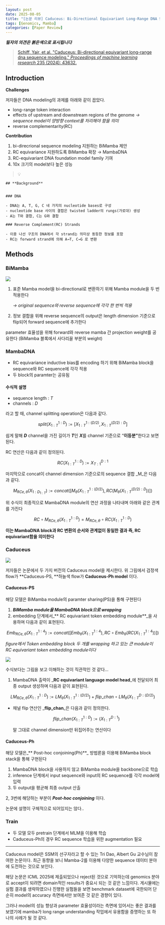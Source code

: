 ```yaml
---
layout: post
date: 2025-08-05
title: "[논문 리뷰] Caduceus: Bi-Directional Equivariant Long-Range DNA Sequence Modeling"
tags: [Genomics, Mamba]
categories: [Paper Review]
---
```


<span class="notion-red">_**필자의 의견은 붉은색으로 표시됩니다**_</span>


> [Schiff, Yair, et al. "Caduceus: Bi-directional equivariant long-range dna sequence modeling." ](https://pmc.ncbi.nlm.nih.gov/articles/PMC12189541/)[_Proceedings of machine learning research_](https://pmc.ncbi.nlm.nih.gov/articles/PMC12189541/)[ 235 (2024): 43632.](https://pmc.ncbi.nlm.nih.gov/articles/PMC12189541/)



## Introduction


**Challenges**


저자들은 DNA modeling의 과제를 아래와 같이 꼽았다.

- long-range token interaction
- effects of upstream and downstream regions of the genome 
_→ sequence model이 양방향 context를 처리해야 함을 의미_
- reverse complementarity(RC)

**Contribution**

1. bi-direcrional sequence modeling 지원하는 BiMamba 제안
1. RC equivariance 지원하도록 BiMamba 확장 → MambaDNA
1. RC-equivariant DNA foundation model family 기여
1. 10x 크기의 model보다 높은 성능

> 💡 


	## **Background**


	### DNA

	- DNA는 A, T, G, C 네 가지의 nucleotide bases로 구성
	- nucleotide base 사이의 결합은 twisted ladder의 rungs(가로대) 생성
	- A는 T와 결합, C는 G와 결합

	### Reverse Complement(RC) Strands

	- 이중 나선 구조의 DNA에서 각 strand는 의미상 동등한 정보를 포함
	- RC는 forward strand에 의해 A→T, C→G 로 변환


## Methods



### BiMamba


![](https://prod-files-secure.s3.us-west-2.amazonaws.com/542b861c-36a8-4051-84e5-8804b6728dba/2c247d59-7815-4980-99f0-8f0d21f445a7/image.png?X-Amz-Algorithm=AWS4-HMAC-SHA256&X-Amz-Content-Sha256=UNSIGNED-PAYLOAD&X-Amz-Credential=ASIAZI2LB466TENWPMQV%2F20250816%2Fus-west-2%2Fs3%2Faws4_request&X-Amz-Date=20250816T050108Z&X-Amz-Expires=3600&X-Amz-Security-Token=IQoJb3JpZ2luX2VjECUaCXVzLXdlc3QtMiJHMEUCIFpAkE5pKpWoN1n3fVVhKCofTyOR4uS1RV1G%2F4xMnIegAiEAkJLzILPXG8Xl%2Ft%2BV3kL8Wr21roeCJWqSwTCZLHdBP54q%2FwMIbhAAGgw2Mzc0MjMxODM4MDUiDAFwKLmR1CMzR%2B8%2BTSrcA8woVDRNnEVIo5SRwhnO6M1PbKPyKh2JjWy1159ujjj8FUp62DhmGcSalTjY1y8qAQjjd3NqTBaRwy3JDEyterhdm%2Frny%2Bkv1pnMvDq5KbTiPUuaCN9QVslEYCzCuqpBnlYw8FQDB5WB%2FuvsoHlPcv91x5vXlpxCdzLkgsWfxC%2BY%2FmoWtoE8pAsgei9BDvGtHjh4HcVNrPmVMU9YaAsup0gnYYInfcW%2FscvnvPu2RwGlpS0EsNbxyDycKUyzmexlMPlx9yRJ6xKsWrU7%2FdPuMZBRZmoD2pQHw0rtuLU2XySF63E4UbBntx1wq1ypLyappBb6SL1LyJqJqaS%2BaQH9XG81z3MjEg0o64Z2zgtaH%2F1sESV1rdWFnfEXcUQ1Q8NTpmtxPXZOsVE74Pw2unPKEtYI4zd44yjVfwtaXGTSWHNyPAVojc1lPnPDIsnoIIKTeNk6h%2B65xQqZG%2BE4c4BGLWRTgThGmymjLOKAFCZ9YqwCljtwrW8M3vI6ht26Fx29Zn%2B4NqzKZBU3No0MvjMs1w6rVZVHsiXjPiJ%2FQcNQ9Y4ldijwrWHUDU2vQ3JOOVSaxZBCg4tomiIPbuFY0MMYIEwjyPZDUnn5Ho%2BX%2FkSuECqC0QS2i0M9PCDWi2ysMPuTgMUGOqUBmIRl0TDANI1Ny6genuMQA8wnOgPre1cG46mYhBfM08OFcpfEiSabW1wWUjLxbDKgZiuPmZox27WcYjaQVoq%2BS3UXqKCdDpaYGHPcdiwY7VHgCi3TThvoFU3mwckwOaMhg2mGZRIvHTqYBZykTkDz1vSrN8EM5Rc1VHb1F%2FW%2BOTG4xdtsW8LPEuIidr0zYsYYPw0%2Fm5nmECOCJ4NDDITCtkOBnZow&X-Amz-Signature=640bc1a2d88d761a71103860e3cdf086d583198f2b25d999b5160cba1ff0a615&X-Amz-SignedHeaders=host&x-amz-checksum-mode=ENABLED&x-id=GetObject)

1. 표준 Mamba model을 bi-directional로 변환하기 위해 Mamba module을 두 번 적용한다

	_→ original sequence와 reverse sequence에 각각 한 번씩 적용_

1. 정보 결합을 위해 reverse sequence의 output은 length dimension 기준으로 flip되어 forward sequence에 추가한다

parameter 효율성을 위해 forward와 reverse mamba 간 projection weight를 공유한다 (BiMamba 블록에서 사다리꼴 부분의 weight)



### MambaDNA

- RC equivariance inductive bias를 encoding 하기 위해 BiMamba block을 sequence와 RC sequence에 각각 적용
- 두 block의 paramter는 공유됨


#### 수식적 설명

- sequence length : _T_
- channels : _D_

라고 할 때,  channel splitting operation은 다음과 같다.


$$
split(X^{1:D}_{1:T}):=[X^{1:(D/2)}_{1:T},X^{(D/2):D}_{1:T}]
$$


<span class="notion-red">쉽게 말해 </span><span class="notion-red">_**D**_</span><span class="notion-red"> channel을 가진 길이가 </span><span class="notion-red">_**T**_</span><span class="notion-red">인 </span><span class="notion-red">_**X**_</span><span class="notion-red">를 channel 기준으로 “</span><span class="notion-red">**이등분”**</span><span class="notion-red">한다고 보면 된다.</span>


RC 연산은 다음과 같이 정의된다.


$$
RC(X^{1:D}_{1:T}):=X^{D:1}_{T:1}
$$


마지막으로 concat이 channel dimension 기준으로의 sequence 결합 _M_은 다음과 같다.


$$
M_{RCe,\theta}(X_{1:D_{1:T}}):=concat([M_{\theta}(X^{1:(D/2)}_{1:T}),RC(M_{\theta}(X^{(D/2):D}_{1:T}))])
$$


위 수식이 최종적으로 MambaDNA module의 연산 과정을 나타내며 아래와 같은 관계를 가진다


$$
RC\circ M_{RCe,\theta}(X^{1:D}_{1:T}) = M_{RCe,\theta} \circ RC(X^{1:D}_{1:T})
$$


**이는 MambaDNA block과 RC 변환의 순서와 관계없이 동일한 결과 즉, RC equivariant함을 의미한다**



### Caduceus


![](https://prod-files-secure.s3.us-west-2.amazonaws.com/542b861c-36a8-4051-84e5-8804b6728dba/f94a60d7-8145-473b-aef9-7c68d3ec604a/image.png?X-Amz-Algorithm=AWS4-HMAC-SHA256&X-Amz-Content-Sha256=UNSIGNED-PAYLOAD&X-Amz-Credential=ASIAZI2LB466TENWPMQV%2F20250816%2Fus-west-2%2Fs3%2Faws4_request&X-Amz-Date=20250816T050108Z&X-Amz-Expires=3600&X-Amz-Security-Token=IQoJb3JpZ2luX2VjECUaCXVzLXdlc3QtMiJHMEUCIFpAkE5pKpWoN1n3fVVhKCofTyOR4uS1RV1G%2F4xMnIegAiEAkJLzILPXG8Xl%2Ft%2BV3kL8Wr21roeCJWqSwTCZLHdBP54q%2FwMIbhAAGgw2Mzc0MjMxODM4MDUiDAFwKLmR1CMzR%2B8%2BTSrcA8woVDRNnEVIo5SRwhnO6M1PbKPyKh2JjWy1159ujjj8FUp62DhmGcSalTjY1y8qAQjjd3NqTBaRwy3JDEyterhdm%2Frny%2Bkv1pnMvDq5KbTiPUuaCN9QVslEYCzCuqpBnlYw8FQDB5WB%2FuvsoHlPcv91x5vXlpxCdzLkgsWfxC%2BY%2FmoWtoE8pAsgei9BDvGtHjh4HcVNrPmVMU9YaAsup0gnYYInfcW%2FscvnvPu2RwGlpS0EsNbxyDycKUyzmexlMPlx9yRJ6xKsWrU7%2FdPuMZBRZmoD2pQHw0rtuLU2XySF63E4UbBntx1wq1ypLyappBb6SL1LyJqJqaS%2BaQH9XG81z3MjEg0o64Z2zgtaH%2F1sESV1rdWFnfEXcUQ1Q8NTpmtxPXZOsVE74Pw2unPKEtYI4zd44yjVfwtaXGTSWHNyPAVojc1lPnPDIsnoIIKTeNk6h%2B65xQqZG%2BE4c4BGLWRTgThGmymjLOKAFCZ9YqwCljtwrW8M3vI6ht26Fx29Zn%2B4NqzKZBU3No0MvjMs1w6rVZVHsiXjPiJ%2FQcNQ9Y4ldijwrWHUDU2vQ3JOOVSaxZBCg4tomiIPbuFY0MMYIEwjyPZDUnn5Ho%2BX%2FkSuECqC0QS2i0M9PCDWi2ysMPuTgMUGOqUBmIRl0TDANI1Ny6genuMQA8wnOgPre1cG46mYhBfM08OFcpfEiSabW1wWUjLxbDKgZiuPmZox27WcYjaQVoq%2BS3UXqKCdDpaYGHPcdiwY7VHgCi3TThvoFU3mwckwOaMhg2mGZRIvHTqYBZykTkDz1vSrN8EM5Rc1VHb1F%2FW%2BOTG4xdtsW8LPEuIidr0zYsYYPw0%2Fm5nmECOCJ4NDDITCtkOBnZow&X-Amz-Signature=ea8b72847f838a16bf8a4372cea4d37abb341663d18c43fce9b15187502a1b1e&X-Amz-SignedHeaders=host&x-amz-checksum-mode=ENABLED&x-id=GetObject)


저자들은 논문에서 두 가지 버전의 Caduceus model을 제시한다. 위 그림에서 검정색 flow가 **Caduceus-PS, **하늘색 flow가 **Caduceus-Ph model** 이다.



#### Caduceus-PS


해당 모델은 BiMamba module의 paramter sharing(PS)을 통해 구현된다

1. _**BiMamba module을 MambaDNA block으로 wrapping**_
1. embedding 단계에서_** RC equivariant token embedding module**_을 사용하며 다음과 같이 표현된다.

$$
Emb_{RCe,\theta}(X^{1:4}_{1:T}):=concat([Emb_{\theta}(X^{1:4}_{1:T}),RC \circ Emb_{\theta}(RC(X^{1:4}_{1:T}))])
$$


_figure에서 Token embedding block 두 개를 wrapping 하고 있는 큰 module이 RC equivariant token embedding module이다_


![](https://prod-files-secure.s3.us-west-2.amazonaws.com/542b861c-36a8-4051-84e5-8804b6728dba/b175e4da-71eb-4e91-8c23-a06dabe673c9/image.png?X-Amz-Algorithm=AWS4-HMAC-SHA256&X-Amz-Content-Sha256=UNSIGNED-PAYLOAD&X-Amz-Credential=ASIAZI2LB466TENWPMQV%2F20250816%2Fus-west-2%2Fs3%2Faws4_request&X-Amz-Date=20250816T050109Z&X-Amz-Expires=3600&X-Amz-Security-Token=IQoJb3JpZ2luX2VjECUaCXVzLXdlc3QtMiJHMEUCIFpAkE5pKpWoN1n3fVVhKCofTyOR4uS1RV1G%2F4xMnIegAiEAkJLzILPXG8Xl%2Ft%2BV3kL8Wr21roeCJWqSwTCZLHdBP54q%2FwMIbhAAGgw2Mzc0MjMxODM4MDUiDAFwKLmR1CMzR%2B8%2BTSrcA8woVDRNnEVIo5SRwhnO6M1PbKPyKh2JjWy1159ujjj8FUp62DhmGcSalTjY1y8qAQjjd3NqTBaRwy3JDEyterhdm%2Frny%2Bkv1pnMvDq5KbTiPUuaCN9QVslEYCzCuqpBnlYw8FQDB5WB%2FuvsoHlPcv91x5vXlpxCdzLkgsWfxC%2BY%2FmoWtoE8pAsgei9BDvGtHjh4HcVNrPmVMU9YaAsup0gnYYInfcW%2FscvnvPu2RwGlpS0EsNbxyDycKUyzmexlMPlx9yRJ6xKsWrU7%2FdPuMZBRZmoD2pQHw0rtuLU2XySF63E4UbBntx1wq1ypLyappBb6SL1LyJqJqaS%2BaQH9XG81z3MjEg0o64Z2zgtaH%2F1sESV1rdWFnfEXcUQ1Q8NTpmtxPXZOsVE74Pw2unPKEtYI4zd44yjVfwtaXGTSWHNyPAVojc1lPnPDIsnoIIKTeNk6h%2B65xQqZG%2BE4c4BGLWRTgThGmymjLOKAFCZ9YqwCljtwrW8M3vI6ht26Fx29Zn%2B4NqzKZBU3No0MvjMs1w6rVZVHsiXjPiJ%2FQcNQ9Y4ldijwrWHUDU2vQ3JOOVSaxZBCg4tomiIPbuFY0MMYIEwjyPZDUnn5Ho%2BX%2FkSuECqC0QS2i0M9PCDWi2ysMPuTgMUGOqUBmIRl0TDANI1Ny6genuMQA8wnOgPre1cG46mYhBfM08OFcpfEiSabW1wWUjLxbDKgZiuPmZox27WcYjaQVoq%2BS3UXqKCdDpaYGHPcdiwY7VHgCi3TThvoFU3mwckwOaMhg2mGZRIvHTqYBZykTkDz1vSrN8EM5Rc1VHb1F%2FW%2BOTG4xdtsW8LPEuIidr0zYsYYPw0%2Fm5nmECOCJ4NDDITCtkOBnZow&X-Amz-Signature=8efec44b60502bdf382598802f7e863ce73952283957d950eccf41186c0b185a&X-Amz-SignedHeaders=host&x-amz-checksum-mode=ENABLED&x-id=GetObject)


<span class="notion-red">수식보다는 그림을 보고 이해하는 것이 직관적인 것 같다…</span>

1. MambaDNA 출력이 _**RC equivariant language model head**_에 전달되어 최종 output 생성하며 다음과 같이 표현된다.

$$
LM_{RCe,\theta}(X^{1:D}_{1:T}):= LM_{\theta}(X^{1:(D/2)}_{1:T})+flip\_chan\circ LM_{\theta}(X^{D:(D/2)}_{1:T})
$$

- 채널 flip 연산인 _**flip\_chan**_은 다음과 같이 정의한다.

	$$
	flip\_chan(X^{1:D}_{1:T}):=(X^{D:1}_{1:T})
	$$


	말 그대로 channel dimension만 뒤집어주는 연산이다



#### Caduceus-Ph


해당 모델은_** Post-hoc conjoining(Ph)**_ 방법론을 이용해 BiMamba block stack을 통해 구현된다

1. MambaDNA block을 사용하지 않고 BiMamba module을 backbone으로 학습
1. inference 단계에서 input sequence와 input의 RC sequence를 각각 model에 입력
1. 두 output을 평균해 최종 output 산출

2, 3번에 해당하는 부분이 _**Post-hoc conjoining**_ 이다.


<span class="notion-red">논문에 설명이 구체적으로 되어있지는 않다..</span>



### Train

- 두 모델 모두 pretrain 단계에서 MLM을 이용해 학습
- Caduceus-Ph의 경우 RC sequence 학습을 위한 augmentation 필요

---


<span class="notion-red">Caduceus model은 SSM의 선구자라고 할 수 있는 Tri Dao, Albert Gu 교수님이 참여한 논문이다. 최근 동향을 보니 Mamba-2를 이용해 다양한 sequence 데이터 분야에 도전하는 것으로 보인다.</span>


<span class="notion-red">해당 논문은 ICML 2025에 제출되었으나 reject된 것으로 기억하는데 genomics 분야로 accept이 되려면 domain적인 results가 중요시 되는 것 같은 느낌이다. 게시물에는 실험 결과를 생략하였으나 진행한 실험들을 보면 benchmark dataset에 국한되어 단순히 model의 accuracy 측면에서만 보여준 것 같은 경향이 있다.</span>


<span class="notion-red">그러나 model의 성능 향상과 parameter 효율성이라는 측면에 있어서는 좋은 결과를 보였기에 mamba가 long range understanding 작업에서 유용함을 증명하는 또 하나의 사례가 될 것 같다.</span>


